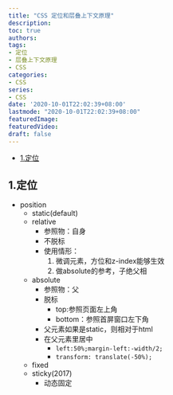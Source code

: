 ```yaml
---
title: "CSS 定位和层叠上下文原理"
description:
toc: true
authors:
tags:
- 定位
- 层叠上下文原理
- CSS
categories:
- CSS
series:
- CSS
date: '2020-10-01T22:02:39+08:00'
lastmode: "2020-10-01T22:02:39+08:00"
featuredImage:
featuredVideo:
draft: false
---
```

- [1.定位](#1定位)

## 1.定位

- position
  - static(default)
  - relative
    - 参照物：自身
    - 不脱标
    - 使用情形：
      1. 微调元素，方位和z-index能够生效
      2. 做absolute的参考，子绝父相
  - absolute
    - 参照物：父
    - 脱标
      - top:参照页面左上角
      - bottom：参照首屏窗口左下角
    - 父元素如果是static，则相对于html
    - 在父元素里居中
      - ```left:50%;margin-left:-width/2;```
      - ```transform: translate(-50%);```
  - fixed
  - sticky(2017)
    - 动态固定
